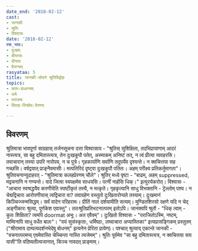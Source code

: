 ```yaml
---
date_end: '2018-02-12'
cast:
- जानकी
- श्रुतिः
- विश्वासः
date: '2018-02-12'
रसः_भावः:
- दुःखम्
- बीभत्सः
- दीनता
- वैराग्यम्
rasyataa: 5
title: जानकी-चोदने श्रुतिविद्रोहः
topics:
- काम-प्राधान्यम्
- धर्मः
- पराजयः
- विवाह-विच्छेद-प्रेरणम्

---
```


## विवरणम्
श्रुतिमात्रा भावपूर्णा साग्रहास् तर्जनसूचना दत्ता विश्वासाय - "श्रुतिस् सुशिक्षिता, तदभिप्रायाणाम् आदरं नास्त्यत्र, सा बहु दमितास्त्यत्र, तेन दुःखकूपौ पतेत्, अस्माकम् अनिष्टं तत्, न त्वं प्रीत्या व्यवहरसि। तवाचारान् तस्या उपरि नारोपय, न च पुत्रे। गृहकार्याणि सर्वाणि तदुपर्येव दृश्यन्ते। न क्वचित्तया सह गच्छसि। वर्षद्वयात् प्राङ्नैवमासीः। मत्पतिरिदं दृष्ट्वा दुःखकूपौ पतितः। अहम् परीक्ष्य प्रतिकर्तुमागता"। श्रुतिवचनान्युदाहरत् - "श्रुतिमात्रा कलहप्रेरणम् चौले"। श्रुतिर् मध्ये पृष्टा - "बाढम्, अहम् suppressed, मद्वचनानि न गण्यन्ते। वादे जित्वा स्वपक्षमेव साधयसि। पत्नीं नार्हसि धिक्।" इत्युरर्यकरोत्। विश्वासः - "आचारा स्वश्रद्धयैव करणीयेति स्पष्टीकृतं तस्यै, न मत्कृते। गृहकृत्यानि साधु विभक्तानि - ट्रॆल्लोम् पश्य। न चेद्मद्विचारा आरोपणीयास् त्वद्विचारा वा? तवाग्रहेण वस्तुतो दुःखितारोप्यते तस्याम्। दुःखमानं किञ्चिज्जन्मसिद्धम्। सर्वं वादेन परिहरामः। प्रीतिं नालं दर्शयामीति सत्यम्। मुण्डितशिरसो रक्षणे यदि न चेद् अङ्गीकारः श्रुत्या, पूर्णकेश एवास्तु"। ततः‌श्रुतिप्रतिभटनात्परम् इतोऽपि। जानक्यपि श्रुतौ - "धिक् त्वाम् - कुतः शिक्षिता? त्वमपि doormat अभूः। अत एवैवम्"। दुःखितो विश्वासः - "पराजितोऽस्मि, नष्टम्, माम्विनापि साधु वर्धेत बालः"।
"वयं सुसंस्कृताः, धर्मिष्ठाः, लघ्वाचारा अप्यास्तिका" इत्यप्रासङ्गिकम् प्रस्तुतम् ("श्रीरामाय दाम्पत्यदर्शनभेदेषु बोधनम्" इत्यनेन प्रेरिता प्रायेण)। पश्चात् श्रुत्याय् एकान्ते जानकी - "वचनात्परमप्य् एवमेवास्ति चेच्चिन्ता नास्ति त्यजेमम्"।
श्रुतिः पूर्वमेव "सा बहु दमितास्त्यत्र, न क्वचित्तया सय यासी"ति वदिष्यतीत्यजानात्, किञ्च नावदत् प्राङ्माम्। 

